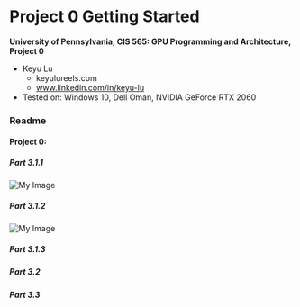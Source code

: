 Project 0 Getting Started
====================

**University of Pennsylvania, CIS 565: GPU Programming and Architecture, Project 0**

* Keyu Lu
  * keyulureels.com
  * www.linkedin.com/in/keyu-lu
* Tested on: Windows 10, Dell Oman, NVIDIA GeForce RTX 2060

### Readme
#### Project 0:
##### Part 3.1.1
![My Image](https://github.com/yourusername/yourrepository/blob/main/path/to/image.png)
##### Part 3.1.2
![My Image](https://github.com/yourusername/yourrepository/blob/main/path/to/image.png)
##### Part 3.1.3
##### Part 3.2
##### Part 3.3





